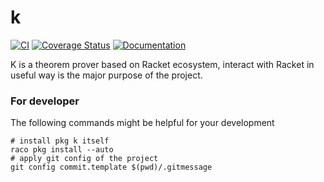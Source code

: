 # k

[![CI](https://github.com/racket-tw/k/actions/workflows/ci.yml/badge.svg)](https://github.com/racket-tw/k/actions/workflows/ci.yml)
[![Coverage Status](https://coveralls.io/repos/github/racket-tw/k/badge.svg?branch=develop)](https://coveralls.io/github/racket-tw/k?branch=develop)
[![Documentation](https://img.shields.io/badge/docs-published-blue)](https://docs.racket-lang.org/k/)

K is a theorem prover based on Racket ecosystem, interact with Racket in useful way is the major purpose of the project.

### For developer

The following commands might be helpful for your development

```shell
# install pkg k itself
raco pkg install --auto
# apply git config of the project
git config commit.template $(pwd)/.gitmessage
```
